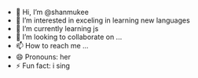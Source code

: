 - 👋 Hi, I’m @shanmukee
- 👀 I’m interested in exceling in learning new languages
- 🌱 I’m currently learning js
- 💞️ I’m looking to collaborate on ...
- 📫 How to reach me ...
- 😄 Pronouns: her
- ⚡ Fun fact: i sing

<!---
shanmukee/shanmukee is a ✨ special ✨ repository because its `README.md` (this file) appears on your GitHub profile.
You can click the Preview link to take a look at your changes.
--->
